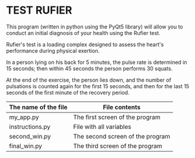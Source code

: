 # TEST RUFIER
This program (written in python using the PyQt5 library) will allow you to conduct an initial diagnosis of your health using the Rufier test.

Rufier's test is a loading complex designed to assess the heart's performance during physical exertion.

In a person lying on his back for 5 minutes, the pulse rate is determined in 15 seconds; then within 45 seconds the person performs 30 squats.

At the end of the exercise, the person lies down, and the number of pulsations is counted again for the first 15 seconds, and then for the last 15 seconds of the first minute of the recovery period.



The name of the file    |  File contents
---------------|------------
my_app.py      | The first screen of the program
instructions.py| File with all variables
second_win.py  | The second screen of the program
final_win.py   | The third screen of the program
